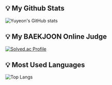 ## 💡 My Github Stats

![Yuyeon's GitHub stats](https://github-readme-stats.vercel.app/api?username=yuyeonee&show_icons=true&theme=radical)

## 💡 My BAEKJOON Online Judge

[![Solved.ac Profile](http://mazassumnida.wtf/api/v2/generate_badge?boj=uybok)](https://solved.ac/uybok/)

## 💡 Most Used Languages

![Top Langs](https://github-readme-stats.vercel.app/api/top-langs/?username=yuyeonee&layout=compact&theme=dark)

<!--
**yuyeonee/yuyeonee** is a ✨ _special_ ✨ repository because its `README.md` (this file) appears on your GitHub profile.

Here are some ideas to get you started:

- 🔭 I’m currently working on ...
- 🌱 I’m currently learning ...
- 👯 I’m looking to collaborate on ...
- 🤔 I’m looking for help with ...
- 💬 Ask me about ...
- 📫 How to reach me: ...
- 😄 Pronouns: ...
- ⚡ Fun fact: ...
-->

